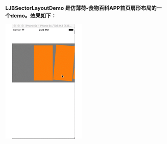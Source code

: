 ### LJBSectorLayoutDemo 是仿薄荷-食物百科APP首页扇形布局的一个demo。效果如下：
![首页效果](https://github.com/ljunb/LJBSectorLayoutDemo/raw/master/LJBSectorLayoutDemo/sector.gif)